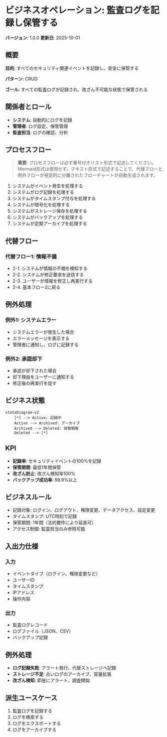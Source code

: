 # ビジネスオペレーション: 監査ログを記録し保管する

**バージョン**: 1.0.0
**更新日**: 2025-10-01

## 概要

**目的**: すべてのセキュリティ関連イベントを記録し、安全に保管する

**パターン**: CRUD

**ゴール**: すべての監査ログが記録され、改ざん不可能な状態で保管される

## 関係者とロール

- **システム**: 自動的にログを記録
- **管理者**: ログ設定、保管管理
- **監査担当**: ログの確認、分析

## プロセスフロー

> **重要**: プロセスフローは必ず番号付きリスト形式で記述してください。
> Mermaid形式は使用せず、テキスト形式で記述することで、代替フローと例外フローが視覚的に分離されたフローチャートが自動生成されます。

1. システムがイベント発生を処理する
2. システムがログ記録を処理する
3. システムがタイムスタンプ付与を処理する
4. システムが暗号化を処理する
5. システムがストレージ保存を処理する
6. システムがバックアップを処理する
7. システムが定期アーカイブを処理する

## 代替フロー

### 代替フロー1: 情報不備
- 2-1. システムが情報の不備を検知する
- 2-2. システムが修正要求を送信する
- 2-3. ユーザーが情報を修正し再実行する
- 2-4. 基本フロー2に戻る

## 例外処理

### 例外1: システムエラー
- システムエラーが発生した場合
- エラーメッセージを表示する
- 管理者に通知し、ログに記録する

### 例外2: 承認却下
- 承認が却下された場合
- 却下理由をユーザーに通知する
- 修正後の再実行を促す

## ビジネス状態

```mermaid
stateDiagram-v2
    [*] --> Active: 記録中
    Active --> Archived: アーカイブ
    Archived --> Deleted: 保管期限
    Deleted --> [*]
```

## KPI

- **記録率**: セキュリティイベントの100%を記録
- **保管期間**: 最低1年間保管
- **改ざん防止**: 改ざん検知率100%
- **バックアップ成功率**: 99.9%以上

## ビジネスルール

- 記録対象: ログイン、ログアウト、権限変更、データアクセス、設定変更
- タイムスタンプ: UTC時刻で記録
- 保管期間: 1年間（法的要件により延長可）
- アクセス制御: 監査担当のみ参照可能

## 入出力仕様

### 入力
- イベントタイプ（ログイン、権限変更など）
- ユーザーID
- タイムスタンプ
- IPアドレス
- 操作内容

### 出力
- 監査ログレコード
- ログファイル（JSON、CSV）
- バックアップ記録

## 例外処理

- **ログ記録失敗**: アラート発行、代替ストレージへ記録
- **ストレージ不足**: 古いログのアーカイブ、容量拡張
- **改ざん検知**: 即座にアラート、調査開始

## 派生ユースケース

1. 監査ログを記録する
2. ログを検索する
3. ログをエクスポートする
4. ログをアーカイブする
